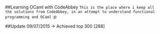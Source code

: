 ##Learning OCaml with CodeAbbey 
`This is the place where i keep all the solutions from CodeAbbey, in an attempt to understand functional programming and OCaml` :p

##Update 09/07/2015 -> Achieved top 300 [288]

